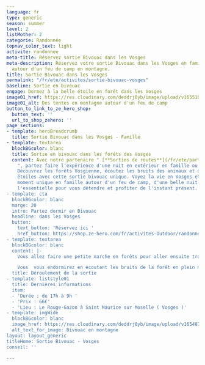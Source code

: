```yaml
---
language: fr
type: generic
season: summer
level: 2
listMother: 2
categorie: Randonnée
topnav_color_text: light
activite: randonnee
meta-title: Réservez sortie Bivouac dans les Vosges
meta-description: Réservez votre sortie Bivouac dans les Vosges en famille et dormez
  autour d'un feu de camp en montagne.
title: Sortie Bivouac dans les Vosges
permalink: "/fr/ete/activites/sortie-bivouac-vosges"
baseline: Sortie en bivouac
engage: Dormez à la belle étoile en forêt dans les Vosges
image01_href: https://res.cloudinary.com/deddrj0yb/image/upload/v1655101383/website/Partenaires/Sorties%20de%20route/hichem-meghachou-7I-Rj_E9ihI-unsplash.jpg
image01_alt: Des tentes en montagne autour d'un feu de camp
button_to_link_to_ze_hero_shop:
  button_text: ''
  url_to_shop_zehero: ''
page_sections:
- template: heroBreadcrumb
  title: Sortie Bivouac dans les Vosges - Famille
- template: textarea
  blockBGcolor: blanc
  title: Sortie en bivouac dans les forêts des Vosges
  content: Avec notre partenaire " [**Sorties de routes**](/fr/ete/partenaires/sorties-de-route)
    ", partez faire l'expérience d'une nuit en extérieur en famille ou entre amis.
    Découvrez les forêts Vosgienne, écoutez les bruits des animaux et observez les
    étoiles avec cette sortie bivouac unique. Voyez la vie en Vosges et partager en
    moment unique en famille autour d'un feu de camp, d'une belle nuit étoilé. Retrouvez
    l'essentielle pour vous détendre et profiter de l'instant présent.
- template: cta
  blockBGcolor: blanc
  marge: 20
  intro: Partez dormir en Bivouac
  headline: dans les Vosges
  button:
    text_button: 'Réservez ici '
    href_button: https://shop.ze-hero.com/fr/activites-Outdoor/randonnee/17605-sortie-bivouac-sorties-de-route
- template: textarea
  blockBGcolor: blanc
  content: |-
    Vous allez faire une petite marche en forêts pour aller ensuite trouver la zone et sa place de bivouac. Vous pourrez ensuite dresser le campement et choisir votre place pour passer la nuit. Il faudra aller chercher du bois pour pouvoir ensuite faire du feu et déguster son dîner préparé par vos soins. Vous pourrez alors soit dormir à la belle étoile si vous le souhaitez, bien au chaud dans votre sac de couchage ou dans votre tente.

    Vous  vous endormirez en écoutant les bruits de la forêt en plein milieu de la montagne et en observant les étoiles. Un moment unique pour une douce nuit.
  title: Déroulement de la sortie
- template: liststyle01
  title: Dernières informations
  item:
  - 'Durée : de 17h à 9h '
  - 'Prix : 66€'
  - 'Lieu : Le Rouge-Gazon à Saint Maurice sur Moselle ( Vosges )'
- template: imgWide
  blockBGcolor: blanc
  image_href: https://res.cloudinary.com/deddrj0yb/image/upload/v1654870383/website/Partenaires/Sorties%20de%20route/8ABD909F-AF45-448A-BA87-AF4D2E04C974_1_201_a.jpg
  alt_text_for_image: Bivouac en montagne
layout: layout_generic
titleHome: Sortie Bivouac - Vosges
conseil: ''

---
```

